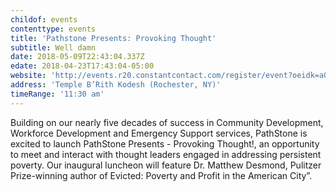 ```yaml
---
childof: events
contenttype: events
title: 'Pathstone Presents: Provoking Thought'
subtitle: Well damn
date: 2018-05-09T22:43:04.337Z
edate: 2018-04-23T17:43:04-05:00
website: 'http://events.r20.constantcontact.com/register/event?oeidk=a07ef71euwufc13d649&llr=umex7gdab'
address: 'Temple B’Rith Kodesh (Rochester, NY)'
timeRange: '11:30 am'
---
```

Building on our nearly five decades of success in Community Development, Workforce Development and Emergency Support services, PathStone is excited to launch PathStone Presents - Provoking Thought!, an opportunity to meet and interact with thought leaders engaged in addressing persistent poverty.  Our inaugural luncheon will feature Dr. Matthew Desmond, Pulitzer Prize-winning author of <span class="ital">Evicted: Poverty and Profit in the American City”</span>. 